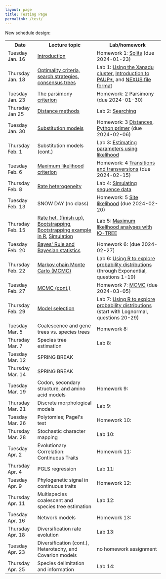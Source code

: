 ```yaml
---
layout: page
title: Testing Page
permalink: /test/
---
```


New schedule design:

<table>
<tr><th>Date</th> <th>Lecture topic</th> <th>Lab/homework</th></tr>
<tr><td>Tuesday Jan. 16   </td><td> <a href="https://gnetum.eeb.uconn.edu/courses/phylogenetics/01-intro-annotated.pdf">Introduction</a>                                                </td><td> Homework 1: <a href="https://gnetum.eeb.uconn.edu/courses/phylogenetics/hw1-TreeFromSplits.pdf">Splits</a> (due 2024-01-23)                                                            </td></tr>
<tr><td>Thursday Jan. 18  </td><td> <a href="https://gnetum.eeb.uconn.edu/courses/phylogenetics/02-searching-annotated.pdf">Optimality criteria, search strategies, consensus trees</a> </td><td> Lab 1: <a href="https://plewis.github.io/xanadu/">Using the Xanadu cluster</a>, <a href="/paup/">Introduction to PAUP*</a>, and <a href="/nexus/">NEXUS file format</a>                                      </td></tr>
<tr><td>Tuesday Jan. 23   </td><td> <a href="https://gnetum.eeb.uconn.edu/courses/phylogenetics/03-parsimony-annotated.pdf">The parsimony criterion</a>                                 </td><td> Homework: 2 <a href="https://gnetum.eeb.uconn.edu/courses/phylogenetics/hw2-parsimony.pdf">Parsimony</a> (due 2024-01-30)                                                              </td></tr>
<tr><td>Thursday Jan 25   </td><td> <a href="https://gnetum.eeb.uconn.edu/courses/phylogenetics/04-distances-annotated.pdf">Distance methods</a>                                        </td><td> Lab 2: <a href="https://plewis.github.io/searching/">Searching</a>                                                                                                                                           </td></tr>
<tr><td>Tuesday Jan. 30   </td><td> <a href="https://gnetum.eeb.uconn.edu/courses/phylogenetics/05-models-annotated.pdf">Substitution models</a>                                        </td><td> Homework: 3 <a href="https://gnetum.eeb.uconn.edu/courses/phylogenetics/hw3-distance.pdf">Distances</a>, <a href="https://plewis.github.io/python/">Python primer</a> (due 2024-02-06) </td></tr>
<tr><td>Thursday Feb. 1   </td><td> Substitution models (cont.)                                                                                                                         </td><td> Lab 3: <a href="https://plewis.github.io/likelihood/">Estimating parameters using likelihood</a>                                                                                                             </td></tr>
<tr><td>Tuesday Feb. 6    </td><td> <a href="https://gnetum.eeb.uconn.edu/courses/phylogenetics/06-likelihood-annotated.pdf">Maximum likelihood criterion</a>                           </td><td> Homework: 4 <a href="https://gnetum.eeb.uconn.edu/courses/phylogenetics/04-hw4-k80beta.pdf">Transitions and transversions</a> (due 2024-02-15)                                         </td></tr>
<tr><td>Thursday Feb. 8   </td><td> <a href="https://gnetum.eeb.uconn.edu/courses/phylogenetics/07-ratehet-annotated.pdf">Rate heterogeneity </a>                                       </td><td> Lab 4: <a href="https://plewis.github.io/simulation/">Simulating sequence data</a>                                                                                                                           </td></tr>
<tr><td>Tuesday Feb. 13	  </td><td> SNOW DAY (no class)                                                                                                                                 </td><td> Homework: 5 <a href="https://gnetum.eeb.uconn.edu/courses/phylogenetics/hw5-likelihood.pdf">Site likelihood</a> (due 2024-02-20)                                                       </td></tr>
<tr><td>Thursday Feb. 15  </td><td> <a href="https://gnetum.eeb.uconn.edu/courses/phylogenetics/07-ratehet2-annotated.pdf">Rate het. (finish up)</a>, 
                                    <a href="https://gnetum.eeb.uconn.edu/courses/phylogenetics/08-bootstrapping-annotated.pdf">Bootstrapping</a>, 
                                    <a href="https://gnetum.eeb.uconn.edu/courses/phylogenetics/bootstrap.Rmd">Bootstrapping example in R</a>, 
                                    <a href="https://gnetum.eeb.uconn.edu/courses/phylogenetics/08-simulation-annotated.pdf">Simulation</a>                                             </td><td> Lab 5: <a href="https://plewis.github.io/iqtree/">Maximum likelihood analyses with IQ-TREE</a>                                                                                                                </td></tr>
<tr><td>Tuesday Feb. 20   </td><td> <a href="https://gnetum.eeb.uconn.edu/courses/phylogenetics/09-bayesrule-annotated.pdf">Bayes' Rule and Bayesian statistics</a>                     </td><td> Homework 6: <a href="https://plewis.github.io/hwratehet/"></a> (due 2024-02-27)                                                                                                                         </td></tr>
<tr><td>Thursday Feb. 22  </td><td> <a href="https://gnetum.eeb.uconn.edu/courses/phylogenetics/10-mcmc-annotated.pdf">Markov chain Monte Carlo (MCMC)</a>                              </td><td> Lab 6: <a href="https://plewis.github.io/rprobdist/">Using R to explore probability distributions</a> (through Exponential, questions 1-19)                                                                  </td></tr>
<tr><td>Tuesday Feb. 27   </td><td> <a href="https://gnetum.eeb.uconn.edu/courses/phylogenetics/11-mcmc2-annotated.pdf">MCMC (cont.)</a>                                                </td><td> Homework 7: <a href="https://plewis.github.io/hwmcmc/">MCMC</a> (due 2024-03-05)                                                                                                                               </td></tr>
<tr><td>Thursday Feb. 29  </td><td> <a href="https://gnetum.eeb.uconn.edu/courses/phylogenetics/12-model-selection.pdf">Model selection</a>                                             </td><td> Lab 7: <a href="https://plewis.github.io/rprobdist/">Using R to explore probability distributions</a> (start with Lognormal, questions 20-29)                                                                </td></tr>
<tr><td>Tuesday Mar. 5    </td><td> Coalescence and gene trees vs. species trees                                                                                                        </td><td> Homework 8:</td></tr>
<tr><td>Thursday Mar. 7   </td><td> Species tree estimation                                                                                                                             </td><td> Lab 8:</td></tr>
<tr><td>Tuesday Mar. 12   </td><td> SPRING BREAK                                                                                                                                        </td><td></td></tr>
<tr><td>Thursday Mar. 14  </td><td> SPRING BREAK                                                                                                                                        </td><td></td></tr>
<tr><td>Tuesday Mar.  19  </td><td> Codon, secondary structure, and amino acid models                                                                                                   </td><td> Homework 9:</td></tr>
<tr><td>Thursday Mar. 21  </td><td> Discrete morphological models                                                                                                                       </td><td> Lab 9:</td></tr>
<tr><td>Tuesday Mar. 26   </td><td> Polytomies; Pagel's test                                                                                                                            </td><td> Homework 10:</td></tr>
<tr><td>Thursday Mar. 28  </td><td> Stochastic character mapping                                                                                                                        </td><td> Lab 10:</td></tr>
<tr><td>Tuesday Apr. 2    </td><td> Evolutionary Correlation: Continuous Traits                                                                                                         </td><td> Homework 11:</td></tr>
<tr><td>Thursday Apr. 4   </td><td> PGLS regression                                                                                                                                     </td><td> Lab 11:</td></tr>
<tr><td>Tuesday Apr. 9    </td><td> Phylogenetic signal in continuous traits                                                                                                            </td><td> Homework 12:</td></tr>
<tr><td>Thursday Apr. 11  </td><td> Multispecies coalescent and species tree estimation                                                                                                 </td><td> Lab 12:</td></tr>
<tr><td>Tuesday Apr. 16   </td><td> Network models                                                                                                                                      </td><td> Homework 13:</td></tr>
<tr><td>Thursday Apr. 18  </td><td> Diversification rate evolution                                                                                                                      </td><td> Lab 13:</td></tr>
<tr><td>Tuesday Apr. 23   </td><td> Diversification (cont.), Heterotachy, and Covarion models                                                                                           </td><td> no homework assignment</td></tr>
<tr><td>Thursday Apr. 25  </td><td> Species delimitation and information                                                                                                                </td><td> Lab 14:</td></tr>
</table>